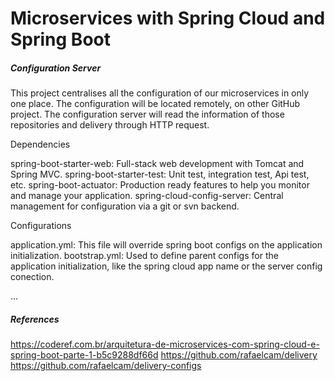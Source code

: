 # Microservices with Spring Cloud and Spring Boot

##### Configuration Server

This project centralises all the configuration of our microservices in only one place.
The configuration will be located remotely, on other GitHub project.
The configuration server will read the information of those repositories and delivery through HTTP request.

Dependencies

spring-boot-starter-web: Full-stack web development with Tomcat and Spring MVC.
spring-boot-starter-test: Unit test, integration test, Api test, etc.
spring-boot-actuator: Production ready features to help you monitor and manage your application.
spring-cloud-config-server: Central management for configuration via a git or svn backend.

Configurations

application.yml: This file will override spring boot configs on the application initialization.
bootstrap.yml: Used to define parent configs for the application initialization, like the spring cloud app name or the server config conection.

...

##### References

https://coderef.com.br/arquitetura-de-microservices-com-spring-cloud-e-spring-boot-parte-1-b5c9288df66d
https://github.com/rafaelcam/delivery
https://github.com/rafaelcam/delivery-configs